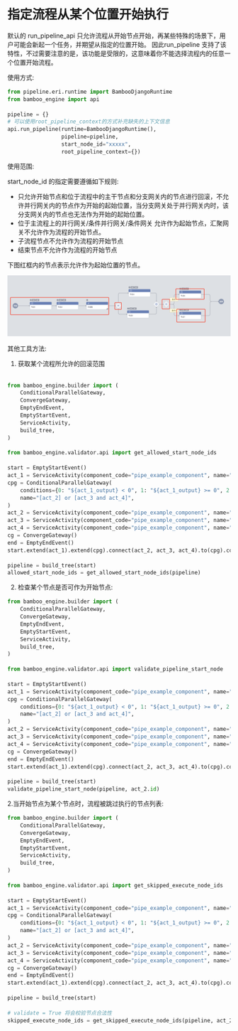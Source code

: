 # 指定流程从某个位置开始执行

默认的 run_pipeline_api 只允许流程从开始节点开始，再某些特殊的场景下，用户可能会新起一个任务，并期望从指定的位置开始。
因此run_pipeline 支持了该特性，不过需要注意的是，该功能是受限的，这意味着你不能选择流程内的任意一个位置开始流程。

使用方式:

```python
from pipeline.eri.runtime import BambooDjangoRuntime
from bamboo_engine import api

pipeline = {}
# 可以使用root_pipeline_context的方式补充缺失的上下文信息
api.run_pipeline(runtime=BambooDjangoRuntime(),
                 pipeline=pipeline,
                 start_node_id="xxxxx",
                 root_pipeline_context={})
```

使用范围:

start_node_id 的指定需要遵循如下规则:

- 只允许开始节点和位于流程中的主干节点和分支网关内的节点进行回滚，不允许并行网关内的节点作为开始的起始位置，当分支网关处于并行网关内时，该分支网关内的节点也无法作为开始的起始位置。
- 位于主流程上的并行网关/条件并行网关/条件网关 允许作为起始节点，汇聚网关不允许作为流程的开始节点。
- 子流程节点不允许作为流程的开始节点
- 结束节点不允许作为流程的开始节点

下图红框内的节点表示允许作为起始位置的节点。

![run_pipeline.png](..%2Fassets%2Fimg%2Fstart_the_pipeline_at_the_specified_location%2Frun_pipeline.png)

其他工具方法:

1. 获取某个流程所允许的回滚范围

```python

from bamboo_engine.builder import (
    ConditionalParallelGateway,
    ConvergeGateway,
    EmptyEndEvent,
    EmptyStartEvent,
    ServiceActivity,
    build_tree,
)

from bamboo_engine.validator.api import get_allowed_start_node_ids

start = EmptyStartEvent()
act_1 = ServiceActivity(component_code="pipe_example_component", name="act_1")
cpg = ConditionalParallelGateway(
    conditions={0: "${act_1_output} < 0", 1: "${act_1_output} >= 0", 2: "${act_1_output} >= 0"},
    name="[act_2] or [act_3 and act_4]",
)
act_2 = ServiceActivity(component_code="pipe_example_component", name="act_2")
act_3 = ServiceActivity(component_code="pipe_example_component", name="act_3")
act_4 = ServiceActivity(component_code="pipe_example_component", name="act_4")
cg = ConvergeGateway()
end = EmptyEndEvent()
start.extend(act_1).extend(cpg).connect(act_2, act_3, act_4).to(cpg).converge(cg).extend(end)

pipeline = build_tree(start)
allowed_start_node_ids = get_allowed_start_node_ids(pipeline)
```

2. 检查某个节点是否可作为开始节点:

```python
from bamboo_engine.builder import (
    ConditionalParallelGateway,
    ConvergeGateway,
    EmptyEndEvent,
    EmptyStartEvent,
    ServiceActivity,
    build_tree,
)

from bamboo_engine.validator.api import validate_pipeline_start_node

start = EmptyStartEvent()
act_1 = ServiceActivity(component_code="pipe_example_component", name="act_1")
cpg = ConditionalParallelGateway(
    conditions={0: "${act_1_output} < 0", 1: "${act_1_output} >= 0", 2: "${act_1_output} >= 0"},
    name="[act_2] or [act_3 and act_4]",
)
act_2 = ServiceActivity(component_code="pipe_example_component", name="act_2")
act_3 = ServiceActivity(component_code="pipe_example_component", name="act_3")
act_4 = ServiceActivity(component_code="pipe_example_component", name="act_4")
cg = ConvergeGateway()
end = EmptyEndEvent()
start.extend(act_1).extend(cpg).connect(act_2, act_3, act_4).to(cpg).converge(cg).extend(end)

pipeline = build_tree(start)
validate_pipeline_start_node(pipeline, act_2.id)
```

2.当开始节点为某个节点时，流程被跳过执行的节点列表:

```python
from bamboo_engine.builder import (
    ConditionalParallelGateway,
    ConvergeGateway,
    EmptyEndEvent,
    EmptyStartEvent,
    ServiceActivity,
    build_tree,
)

from bamboo_engine.validator.api import get_skipped_execute_node_ids

start = EmptyStartEvent()
act_1 = ServiceActivity(component_code="pipe_example_component", name="act_1")
cpg = ConditionalParallelGateway(
    conditions={0: "${act_1_output} < 0", 1: "${act_1_output} >= 0", 2: "${act_1_output} >= 0"},
    name="[act_2] or [act_3 and act_4]",
)
act_2 = ServiceActivity(component_code="pipe_example_component", name="act_2")
act_3 = ServiceActivity(component_code="pipe_example_component", name="act_3")
act_4 = ServiceActivity(component_code="pipe_example_component", name="act_4")
cg = ConvergeGateway()
end = EmptyEndEvent()
start.extend(act_1).extend(cpg).connect(act_2, act_3, act_4).to(cpg).converge(cg).extend(end)

pipeline = build_tree(start)

# validate = True 将会校验节点合法性
skipped_execute_node_ids = get_skipped_execute_node_ids(pipeline, act_2.id, validate=True)

```